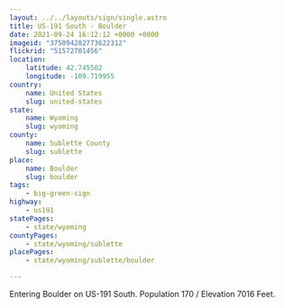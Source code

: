```yaml
---
layout: ../../layouts/sign/single.astro
title: US-191 South - Boulder
date: 2021-09-24 16:12:12 +0000 +0000
imageid: "375094282773622312"
flickrid: "51572701456"
location:
    latitude: 42.745502
    longitude: -109.719955
country:
    name: United States
    slug: united-states
state:
    name: Wyoming
    slug: wyoming
county:
    name: Sublette County
    slug: sublette
place:
    name: Boulder
    slug: boulder
tags:
    - big-green-sign
highway:
    - us191
statePages:
    - state/wyoming
countyPages:
    - state/wyoming/sublette
placePages:
    - state/wyoming/sublette/boulder

---
```

Entering Boulder on US-191 South.  Population 170 / Elevation 7016 Feet.